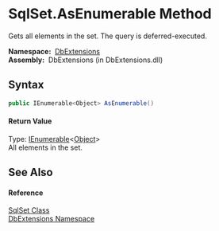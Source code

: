 SqlSet.AsEnumerable Method
==========================
  Gets all elements in the set. The query is deferred-executed.

  **Namespace:**  [DbExtensions][1]  
  **Assembly:**  DbExtensions (in DbExtensions.dll)

Syntax
------

```csharp
public IEnumerable<Object> AsEnumerable()
```

#### Return Value
Type: [IEnumerable][2]&lt;[Object][3]>  
All elements in the set.

See Also
--------

#### Reference
[SqlSet Class][4]  
[DbExtensions Namespace][1]  

[1]: ../README.md
[2]: http://msdn.microsoft.com/en-us/library/9eekhta0
[3]: http://msdn.microsoft.com/en-us/library/e5kfa45b
[4]: README.md